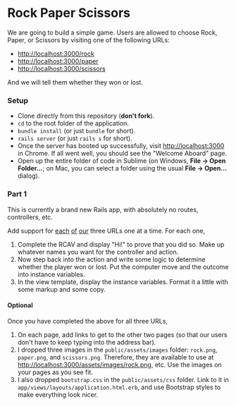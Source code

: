 # Rock Paper Scissors

We are going to build a simple game. Users are allowed to choose Rock, Paper, or Scissors by visiting one of the following URLs:

 - [http://localhost:3000/rock](http://localhost:3000/rock)
 - [http://localhost:3000/paper](http://localhost:3000/paper)
 - [http://localhost:3000/scissors](http://localhost:3000/scissors)

And we will tell them whether they won or lost.

### Setup

 - Clone directly from this repository (**don't fork**).
 - `cd` to the root folder of the application.
 - `bundle install` (or just `bundle` for short).
 - `rails server` (or just `rails s` for short).
 - Once the server has booted up successfully, visit [http://localhost:3000](http://localhost:3000) in Chrome. If all went well, you should see the "Welcome Aboard" page.
 - Open up the entire folder of code in Sublime (on Windows, **File → Open Folder...**; on Mac, you can select a folder using the usual **File → Open...** dialog).

### Part 1

This is currently a brand new Rails app, with absolutely no routes, controllers, etc.

Add support for [each](http://localhost:3000/rock) [of](http://localhost:3000/paper) [our](http://localhost:3000/scissors) three URLs one at a time. For each one,

 1. Complete the RCAV and display "Hi!" to prove that you did so. Make up whatever names you want for the controller and action.
 1. Now step back into the action and write some logic to determine whether the player won or lost. Put the computer move and the outcome into instance variables.
 1. In the view template, display the instance variables. Format it a little with some markup and some copy.

#### Optional

Once you have completed the above for all three URLs,

 1. On each page, add links to get to the other two pages (so that our users don't have to keep typing into the address bar).
 1. I dropped three images in the `public/assets/images` folder: `rock.png`, `paper.png`, and `scissors.png`. Therefore, they are available to use at [http://localhost:3000/assets/images/rock.png](http://localhost:3000/assets/images/rock.png), etc. Use the images on your pages as you see fit.
 1. I also dropped `bootstrap.css` in the `public/assets/css` folder. Link to it in `app/views/layouts/application.html.erb`, and use Bootstrap styles to make everything look nicer.



